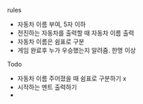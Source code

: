 rules
- 자동차 이름 부여, 5자 이하
- 전진하는 자동차를 출력할 때 자동차 이름 출력
- 자동차 이름은 쉼표로 구분
- 게임 완료후 누가 우승했는지 알려줌. 한명 이상

Todo
- 자동차 이름 주어졌을 때 쉼표로 구분하기 x
- 시작하는 멘트 출력하기
- 